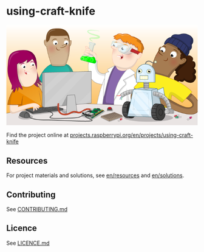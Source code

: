 # using-craft-knife

![using-craft-knife](banner.png)

Find the project online at [projects.raspberrypi.org/en/projects/using-craft-knife](https://projects.raspberrypi.org/en/projects/using-craft-knife)

## Resources
For project materials and solutions, see [en/resources](https://github.com/raspberrypilearning/using-craft-knife/tree/master/en/resources) and [en/solutions](https://github.com/raspberrypilearning/using-craft-knife/tree/master/en/solutions).

## Contributing
See [CONTRIBUTING.md](CONTRIBUTING.md)

## Licence
 See [LICENCE.md](LICENCE.md)